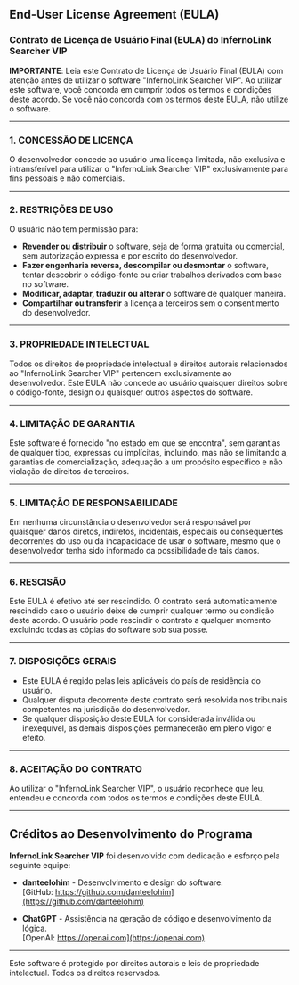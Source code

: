 ## **End-User License Agreement (EULA)**

### **Contrato de Licença de Usuário Final (EULA) do InfernoLink Searcher VIP**

**IMPORTANTE**: Leia este Contrato de Licença de Usuário Final (EULA) com atenção antes de utilizar o software "InfernoLink Searcher VIP". Ao utilizar este software, você concorda em cumprir todos os termos e condições deste acordo. Se você não concorda com os termos deste EULA, não utilize o software.

---

### **1. CONCESSÃO DE LICENÇA**

O desenvolvedor concede ao usuário uma licença limitada, não exclusiva e intransferível para utilizar o "InfernoLink Searcher VIP" exclusivamente para fins pessoais e não comerciais.

---

### **2. RESTRIÇÕES DE USO**

O usuário não tem permissão para:
- **Revender ou distribuir** o software, seja de forma gratuita ou comercial, sem autorização expressa e por escrito do desenvolvedor.
- **Fazer engenharia reversa, descompilar ou desmontar** o software, tentar descobrir o código-fonte ou criar trabalhos derivados com base no software.
- **Modificar, adaptar, traduzir ou alterar** o software de qualquer maneira.
- **Compartilhar ou transferir** a licença a terceiros sem o consentimento do desenvolvedor.

---

### **3. PROPRIEDADE INTELECTUAL**

Todos os direitos de propriedade intelectual e direitos autorais relacionados ao "InfernoLink Searcher VIP" pertencem exclusivamente ao desenvolvedor. Este EULA não concede ao usuário quaisquer direitos sobre o código-fonte, design ou quaisquer outros aspectos do software.

---

### **4. LIMITAÇÃO DE GARANTIA**

Este software é fornecido "no estado em que se encontra", sem garantias de qualquer tipo, expressas ou implícitas, incluindo, mas não se limitando a, garantias de comercialização, adequação a um propósito específico e não violação de direitos de terceiros. 

---

### **5. LIMITAÇÃO DE RESPONSABILIDADE**

Em nenhuma circunstância o desenvolvedor será responsável por quaisquer danos diretos, indiretos, incidentais, especiais ou consequentes decorrentes do uso ou da incapacidade de usar o software, mesmo que o desenvolvedor tenha sido informado da possibilidade de tais danos.

---

### **6. RESCISÃO**

Este EULA é efetivo até ser rescindido. O contrato será automaticamente rescindido caso o usuário deixe de cumprir qualquer termo ou condição deste acordo. O usuário pode rescindir o contrato a qualquer momento excluindo todas as cópias do software sob sua posse.

---

### **7. DISPOSIÇÕES GERAIS**

- Este EULA é regido pelas leis aplicáveis do país de residência do usuário.
- Qualquer disputa decorrente deste contrato será resolvida nos tribunais competentes na jurisdição do desenvolvedor.
- Se qualquer disposição deste EULA for considerada inválida ou inexequível, as demais disposições permanecerão em pleno vigor e efeito.

---

### **8. ACEITAÇÃO DO CONTRATO**

Ao utilizar o "InfernoLink Searcher VIP", o usuário reconhece que leu, entendeu e concorda com todos os termos e condições deste EULA.

---

## **Créditos ao Desenvolvimento do Programa**

**InfernoLink Searcher VIP** foi desenvolvido com dedicação e esforço pela seguinte equipe:

- **danteelohim** - Desenvolvimento e design do software.  
[GitHub: https://github.com/danteelohim](https://github.com/danteelohim)

- **ChatGPT** - Assistência na geração de código e desenvolvimento da lógica.  
[OpenAI: https://openai.com](https://openai.com)

---

Este software é protegido por direitos autorais e leis de propriedade intelectual. Todos os direitos reservados.